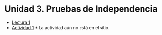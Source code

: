 # Unidad 3. Pruebas de Independencia
  - [Lectura 1](Análisis_Correspondencia_Simple.pdf)
  - [Actividad 1](Actividad%203.pdf) * La actividad aún no está en el sitio.
  <!-- - [Actividad 2](Actividad%204.pdf) -->
